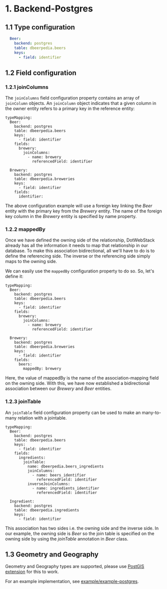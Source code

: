 # 1. Backend-Postgres

## 1.1 Type configuration

```yaml
  Beer:
    backend: postgres
    table: dbeerpedia.beers
    keys:
      - field: identifier
```

## 1.2 Field configuration

### 1.2.1 joinColumns

The `joinColumns` field configuration property contains an array of `joinColumn` objects. An `joinColumn` object indicates that a given column in the owner entity refers to a primary key in the reference entity:

```
typeMapping:
  Beer:
    backend: postgres
    table: dbeerpedia.beers
    keys:
      - field: identifier
    fields:
      brewery:
        joinColumns:
          - name: brewery
            referencedField: identifier
            
  Brewery:
    backend: postgres
    table: dbeerpedia.breweries
    keys:
      - field: identifier
    fields:
      identifier:    
```
The above configuration example will use a foreign key linking the *Beer* entity with the primary key from the *Brewery* entity. The name of the foreign key column in the *Brewery* entity is specified by name property.

### 1.2.2 mappedBy

Once we have defined the owning side of the relationship, DotWebStack already has all the information it needs to map that relationship in our database. To make this association bidirectional, all we'll have to do is to define the referencing side. The inverse or the referencing side simply maps to the owning side.

We can easily use the `mappedBy` configuration property to do so. So, let's define it:
```
typeMapping:
  Beer:
    backend: postgres
    table: dbeerpedia.beers
    keys:
      - field: identifier
    fields:
      brewery:
        joinColumns:
          - name: brewery
            referencedField: identifier
            
  Brewery:
    backend: postgres
    table: dbeerpedia.breweries
    keys:
      - field: identifier
    fields:
      beers:
        mappedBy: brewery
```
Here, the value of mappedBy is the name of the association-mapping field on the owning side. With this, we have now established a bidirectional association between our *Brewery* and *Beer* entities.

### 1.2.3 joinTable

An `joinTable` field configuration property can be used to make an many-to-many relation with a jointable. 

```
typeMapping:
  Beer:
    backend: postgres
    table: dbeerpedia.beers
    keys:
      - field: identifier
    fields:
      ingredients:
        joinTable:
          name: dbeerpedia.beers_ingredients
          joinColumns:
            - name: beers_identifier
              referencedField: identifier
          inverseJoinColumns:
            - name: ingredients_identifier
              referencedField: identifier

  Ingredient:
    backend: postgres
    table: dbeerpedia.ingredients
    keys:
      - field: identifier
```
This association has two sides i.e. the owning side and the inverse side. In our example, the owning side is *Beer* so the join table is specified on the owning side by using the *joinTable* annotation in *Beer* class.


## 1.3 Geometry and Geography 

Geometry and Geography types are supported, please use [PostGIS extension](https://postgis.net) for this to work.

For an example implementation, see [example/example-postgres](example/example-postgres).
